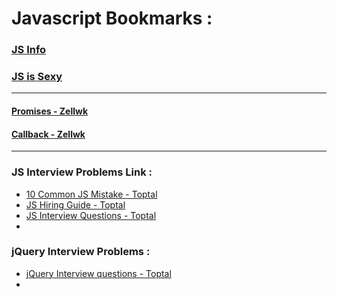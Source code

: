 # Javascript Bookmarks :

### [JS Info](https://javascript.info/)
### [JS is Sexy](http://javascriptissexy.com/)


---

#### [Promises - Zellwk](https://zellwk.com/blog/js-promises/)
#### [Callback - Zellwk](https://zellwk.com/blog/callbacks/)

---

### JS Interview Problems Link :

* [10 Common JS Mistake - Toptal](https://www.toptal.com/javascript/10-most-common-javascript-mistakes)
* [JS Hiring Guide - Toptal](https://www.toptal.com/javascript#hiring-guide)
* [JS Interview Questions - Toptal](https://www.toptal.com/javascript/interview-questions)
* 

### jQuery Interview Problems :

* [jQuery Interview questions - Toptal](https://www.toptal.com/jquery/interview-questions)
* 

